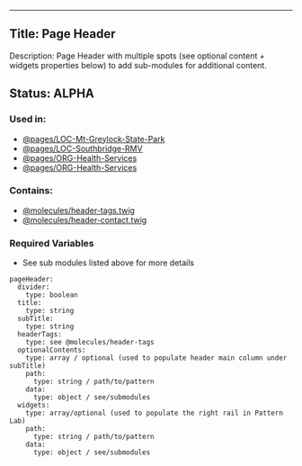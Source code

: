
---
Title: Page Header
---
Description: Page Header with multiple spots (see optional content + widgets properties below) to add sub-modules for additional content.

## Status: ALPHA

### Used in:
- [@pages/LOC-Mt-Greylock-State-Park](/?p=pages-LOC-Mt-Greylock-State-Park)
- [@pages/LOC-Southbridge-RMV](/?p=pages-LOC-Southbridge-RMV)
- [@pages/ORG-Health-Services](/?p=pages-ORG-Health-Services)
- [@pages/ORG-Health-Services](/?p=pages-ORG-Health-Services)


### Contains:
- [@molecules/header-tags.twig](/?p=molecules-header-tags)
- [@molecules/header-contact.twig](/?p=molecules-header-contact)


### Required Variables
- See sub modules listed above for more details

~~~
pageHeader:
  divider: 
    type: boolean
  title:
    type: string
  subTitle:
    type: string
  headerTags:
    type: see @molecules/header-tags
  optionalContents:
    type: array / optional (used to populate header main column under subTitle)
    path:
      type: string / path/to/pattern
    data:
      type: object / see/submodules
  widgets:
    type: array/optional (used to populate the right rail in Pattern Lab)
    path:
      type: string / path/to/pattern
    data:
      type: object / see/submodules
~~~
